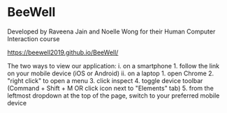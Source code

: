 # BeeWell

Developed by Raveena Jain and Noelle Wong for their Human Computer Interaction course

https://beewell2019.github.io/BeeWell/

The two ways to view our application: 
  i. on a smartphone 
    1. follow the link on your mobile device (iOS or Android)
  ii. on a laptop
    1. open Chrome
    2. "right click" to open a menu
    3. click inspect 
    4. toggle device toolbar (Command + Shift + M OR click icon next to "Elements" tab)
    5. from the leftmost dropdown at the top of the page, switch to your preferred mobile device 
